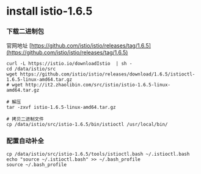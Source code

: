 # install istio-1.6.5

### 下载二进制包

官网地址 [https://github.com/istio/istio/releases/tag/1.6.5](https://github.com/istio/istio/releases/tag/1.6.5)

```
curl -L https://istio.io/downloadIstio  | sh -
cd /data/istio/src
wget https://github.com/istio/istio/releases/download/1.6.5/istioctl-1.6.5-linux-amd64.tar.gz
# wget http://it2.zhaolibin.com/src/istio/istio-1.6.5-linux-amd64.tar.gz

# 解压
tar -zxvf istio-1.6.5-linux-amd64.tar.gz

# 拷贝二进制文件
cp /data/istio/src/istio-1.6.5/bin/istioctl /usr/local/bin/
```

### 配置自动补全

```
cp /data/istio/src/istio-1.6.5/tools/istioctl.bash ~/.istioctl.bash
echo "source ~/.istioctl.bash" >> ~/.bash_profile
source ~/.bash_profile
```


